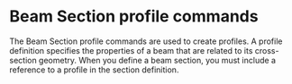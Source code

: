 # Beam Section profile commands

The Beam Section profile commands are used to create profiles. A profile definition specifies the properties of a beam that are related to its cross-section geometry. When you define a beam section, you must include a reference to a profile in the section definition.